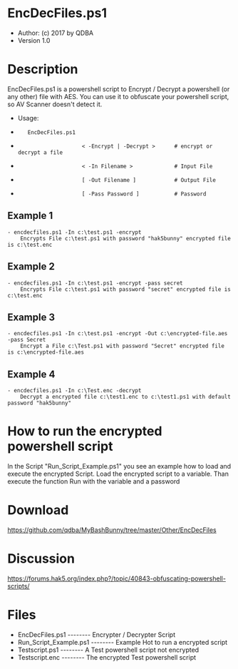 # EncDecFiles.ps1
* Author: (c) 2017 by QDBA
* Version 1.0

# Description
EncDecFiles.ps1 is a powershell script to Encrypt / Decrypt a powershell (or any other) file with AES. 
You can use it to obfuscate your powershell script, so AV Scanner doesn't detect it.

* Usage: 
*        EncDecFiles.ps1  
*                         < -Encrypt | -Decrypt >      # encrypt or decrypt a file
*                         < -In Filename >             # Input File
*                         [ -Out Filename ]            # Output File
*                         [ -Pass Password ]           # Password

## Example 1
	- encdecfiles.ps1 -In c:\test.ps1 -encrypt
		Encrypts File c:\test.ps1 with password "hak5bunny" encrypted file is c:\test.enc 

## Example 2
	- encdecfiles.ps1 -In c:\test.ps1 -encrypt -pass secret
		Encrypts File c:\test.ps1 with password "secret" encrypted file is c:\test.enc 

## Example 3
	- encdecfiles.ps1 -In c:\test.ps1 -encrypt -Out c:\encrypted-file.aes -pass Secret
		Encrypt a File c:\Test.ps1 with password "Secret" encrypted file is c:\encrypted-file.aes

## Example 4
	- encdecfiles.ps1 -In c:\Test.enc -decrypt
		Decrypt a encrypted file c:\test1.enc to c:\test1.ps1 with default password "hak5bunny"



# How to run the encrypted powershell script
In the Script "Run_Script_Example.ps1" you see an example how to load and execute the encrypted Script.
Load the encrypted script to a variable. Than execute the function Run with the variable and a password 

# Download

https://github.com/qdba/MyBashBunny/tree/master/Other/EncDecFiles

# Discussion

https://forums.hak5.org/index.php?/topic/40843-obfuscating-powershell-scripts/


# Files
- EncDecFiles.ps1			-------- Encrypter / Decrypter Script
- Run_Script_Example.ps1	-------- Example Hot to run a encrypted script
- Testscript.ps1			-------- A Test powershell script not encrypted
- Testscript.enc			-------- The encrypted Test powershell script
